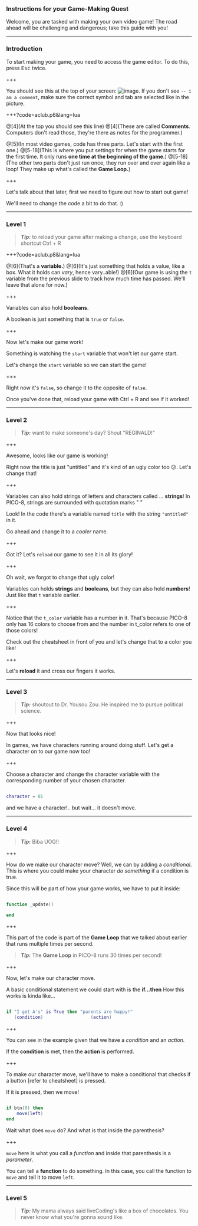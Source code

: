 ### Instructions for your Game-Making Quest

Welcome, you are tasked with making your own video game!
The road ahead will be challenging and dangerous; take this guide with you!

---

### Introduction


To start making your game, you need to access the game editor. To do this, press <kbd>Esc</kbd> twice. 

+++

You should see this at the top  of your screen: 
![image](https://cdn.discordapp.com/attachments/225825116888498176/375579230420860928/unknown.png). 
If you don't see `-- i am a comment`, make sure the correct symbol and tab are selected like in the picture.

+++?code=aclub.p8&lang=lua

@[4](At the top you should see this line)
@[4](These are called **Comments**. Computers don't read those, they're there as notes for the programmer.)

@[5](In most video games, code has three parts. Let's start with the first one.)
@[5-18](This is where you put settings for when the game starts for the first time. It only runs  **one time at the beginning of the game.**)
@[5-18](The other two parts don't just run once, they run over and over again like a loop! They make up what's called the **Game Loop.**)

+++

Let's talk about that later, first we need to figure out how to start out game! 

We'll need to change the code a bit to do that. :)

---

### Level 1

> **_Tip:_** to reload your game after making a change, use the keyboard shortcut Ctrl + R

+++?code=aclub.p8&lang=lua

@[6](That's a **variable.**)
@[6](It's just something that holds a value, like a box. What it holds can _vary_, hence vary..able!)
@[6](Our game is using the `t` variable from the previous slide to track how much time has passed. We'll leave that alone for now.)

+++

Variables can also hold **booleans**. 

A boolean is just something that is `true` or `false`.

+++

Now let's make our game work! 

Something is watching the `start` variable that won't let our game start. 

Let's change the `start` variable so we can start the game!

+++

Right now it's `false`, so change it to the opposite of `false`.

Once you've done that, reload your game with Ctrl + R and see if it worked!

---

### Level 2

> **_Tip:_** want to make someone's day? Shout "REGINALD!"

+++

Awesome, looks like our game is working!

Right now the title is just "untitled" and it's kind of an ugly color too 😕. Let's change that!

+++

Variables can also hold strings of letters and characters called ... **strings**! In PICO-8, strings are surrounded with quotation marks " " 

Look! In the code there's a variable named `title` with the string `"untitled"` in it. 

Go ahead and change it to a *cooler* name.

+++

Got it? Let's `reload` our game to see it in all its glory!

+++

Oh wait, we forgot to change that ugly color!

Variables can holds **strings** and **booleans**, but they can also hold **numbers**! Just like that `t` variable earlier.

+++

Notice that the `t_color` variable has a number in it. That's because PICO-8 only has 16 colors to choose from and the number in t_color refers to one of those colors!


Check out the cheatsheet in front of you and let's change that to a color you like!

+++

Let's **reload** it and cross our fingers it works. 

---

### Level 3

> **_Tip:_** shoutout to Dr. Yousou Zou. He inspired me to pursue political science.

+++

Now that looks nice!

In games, we have characters running around doing stuff. Let's get a character on to our game now too!

+++

Choose a character and change the character variable with the corresponding number of your chosen character.

```lua

character = 01

```

and we have a character!.. but wait... it doesn't move.

---

### Level 4

> **_Tip:_** Biba UOG!!

+++

How do we make our character move? Well, we can by adding a *conditional*. This is where you could make your character *do something* if a condition is true.

Since this will be part of how your game works, we have to put it inside:

```lua

function _update()

end

```

+++

This part of the code is part of the **Game Loop** that we talked about earlier that runs multiple times per second.

> **_Tip:_** The **Game Loop** in PICO-8 runs 30 times per second!

+++

Now, let's make our character move.

A basic conditional statement we could start with is the **if...then** How this works is kinda like...

```lua

if "I get A's" is True then "parents are happy!"
   (condition)                  (action)

 ```

+++

You can see in the example given that we have a *condition* and an *action*. 

If the **condition** is met, then the **action** is performed. 

+++

 To make our character move, we'll have to make a conditional that checks if a button [refer to cheatsheet] is pressed.

 If it is pressed, then we move!

```lua

if btn(0) then
	move(left)
end
```

Wait what does `move` do? And what is that inside the parenthesis?

+++

`move` here is what you call a *function* and inside that parenthesis is a *parameter*. 

You can tell a **function** to do something. In this case, you call the function to `move` and tell it to move `left`.

---

### Level 5

> **_Tip:_** My mama always said liveCoding's like a box of chocolates. You never know what you're gonna sound like.
